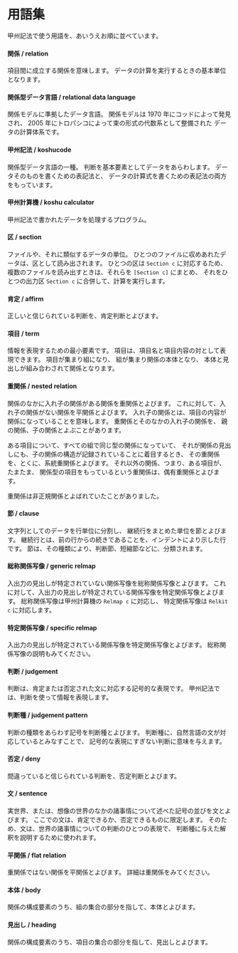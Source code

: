 # 用語集

甲州記法で使う用語を、あいうえお順に並べています。


#### 関係 / relation

項目間に成立する関係を意味します。
データの計算を実行するときの基本単位となります。


#### 関係型データ言語 / relational data language

関係モデルに準拠したデータ言語。
関係モデルは 1970 年にコッドによって発見され、
2005 年にトロパシコによって束の形式の代数系として整備された
データの計算体系です。


#### 甲州記法 / koshucode

関係型データ言語の一種。
判断を基本要素としてデータをあらわします。
データそのものを書くための表記法と、
データの計算式を書くための表記法の両方をもっています。


#### 甲州計算機 / koshu calculator

甲州記法で書かれたデータを処理するプログラム。


#### 区 / section

ファイルや、それに類似するデータの単位。
ひとつのファイルに収めあれたデータは、区として読み出されます。
ひとつの区は `Section c` に対応するため、
複数のファイルを読み出すときは、それらを `[Section c]` にまとめ、
それをひとつの出力区 `Section c` に合併して、計算を実行します。


#### 肯定 / affirm

正しいと信じられている判断を、肯定判断とよびます。


#### 項目 / term

情報を表現するための最小要素です。
項目は、項目名と項目内容の対として表現できます。
項目が集まり組になり、
組が集まり関係の本体となり、
本体と見出しが組み合わされて関係となります。


#### 重関係 / nested relation

関係のなかに入れ子の関係がある関係を重関係とよびます。
これに対して、入れ子の関係がない関係を平関係とよびます。
入れ子の関係とは、項目の内容が関係になっていることを意味します。
重関係とそのなかの入れ子の関係を、
親の関係、子の関係とよぶことがあります。

ある項目について、すべての組で同じ型の関係になっていて、
それが関係の見出しにも、子の関係の構造が記録されていることに着目するとき、
その重関係を、とくに、系統重関係とよびます。
それ以外の関係、つまり、ある項目が、たまたま、
関係型の項目をもっているという重関係は、偶有重関係とよびます。

重関係は非正規関係とよばれていたことがありました。


#### 節 / clause

文字列としてのデータを行単位に分割し、
継続行をまとめた単位を節とよびます。
継続行とは、前の行からの続きであることを、インデントにより示した行です。
節は、その種類により、判断節、短縮節などに、分類されます。


#### 総称関係写像 / generic relmap

入出力の見出しが特定されていない関係写像を総称関係写像とよびます。
これに対して、入出力の見出しが特定されている関係写像を特定関係写像とよびます。
総称関係写像は甲州計算機の `Relmap c` に対応し、
特定関係写像は `Relkit c` に対応します。


#### 特定関係写像 / specific relmap

入出力の見出しが特定されている関係写像を特定関係写像とよびます。
総称関係写像の説明もみてください。


#### 判断 / judgement

判断は、肯定または否定された文に対応する記号的な表現です。
甲州記法では、判断を使って情報を表現します。


#### 判断種 / judgement pattern

判断の種類をあらわす記号を判断種とよびます。
判断種に、自然言語の文が対応しているとみなすことで、
記号的な表現にすぎない判断に意味を与えます。


#### 否定 / deny

間違っていると信じられている判断を、否定判断とよびます。


#### 文 / sentence

実世界、または、想像の世界のなかの諸事情について述べた記号の並びを文とよびます。
ここでの文は、肯定できるか、否定できるものに限定します。
そのため、文は、世界の諸事情についての判断のひとつの表現で、
判断種に与えた解釈を説明するために使われます。

#### 平関係 / flat relation

重関係ではない関係を平関係とよびます。
詳細は重関係をみてください。


#### 本体 / body

関係の構成要素のうち、組の集合の部分を指して、本体とよびます。


#### 見出し / heading

関係の構成要素のうち、項目の集合の部分を指して、見出しとよびます。

